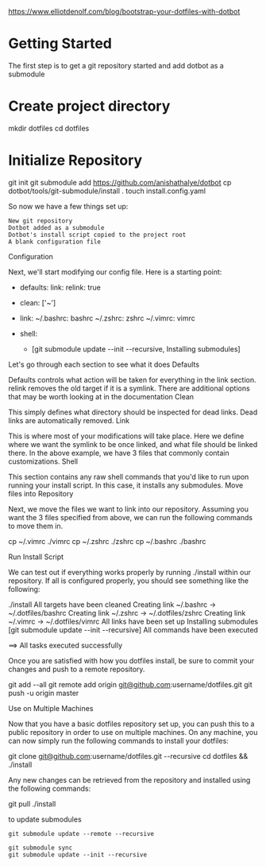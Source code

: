 https://www.elliotdenolf.com/blog/bootstrap-your-dotfiles-with-dotbot

# Getting Started

The first step is to get a git repository started and add dotbot as a submodule

# Create project directory
mkdir dotfiles
cd dotfiles

# Initialize Repository
git init
git submodule add https://github.com/anishathalye/dotbot
cp dotbot/tools/git-submodule/install .
touch install.config.yaml

So now we have a few things set up:

    New git repository
    Dotbot added as a submodule
    Dotbot's install script copied to the project root
    A blank configuration file

Configuration

Next, we'll start modifying our config file. Here is a starting point:

- defaults:
    link:
      relink: true

- clean: ['~']

- link:
    ~/.bashrc: bashrc
    ~/.zshrc: zshrc
    ~/.vimrc: vimrc

- shell:
    - [git submodule update --init --recursive, Installing submodules]

Let's go through each section to see what it does
Defaults

Defaults controls what action will be taken for everything in the link section. relink removes the old target if it is a symlink. There are additional options that may be worth looking at in the documentation
Clean

This simply defines what directory should be inspected for dead links. Dead links are automatically removed.
Link

This is where most of your modifications will take place. Here we define where we want the symlink to be once linked, and what file should be linked there. In the above example, we have 3 files that commonly contain customizations.
Shell

This section contains any raw shell commands that you'd like to run upon running your install script. In this case, it installs any submodules.
Move files into Repository

Next, we move the files we want to link into our repository. Assuming you want the 3 files specified from above, we can run the following commands to move them in.

cp ~/.vimrc ./vimrc
cp ~/.zshrc ./zshrc
cp ~/.bashrc ./bashrc

Run Install Script

We can test out if everything works properly by running ./install within our repository. If all is configured properly, you should see something like the following:

./install
All targets have been cleaned
Creating link ~/.bashrc -> ~/.dotfiles/bashrc
Creating link ~/.zshrc -> ~/.dotfiles/zshrc
Creating link ~/.vimrc -> ~/.dotfiles/vimrc
All links have been set up
Installing submodules [git submodule update --init --recursive]
All commands have been executed

==> All tasks executed successfully

Once you are satisfied with how you dotfiles install, be sure to commit your changes and push to a remote repository.

git add --all
git remote add origin git@github.com:username/dotfiles.git
git push -u origin master

Use on Multiple Machines

Now that you have a basic dotfiles repository set up, you can push this to a public repository in order to use on multiple machines. On any machine, you can now simply run the following commands to install your dotfiles:

git clone git@github.com:username/dotfiles.git --recursive
cd dotfiles && ./install

Any new changes can be retrieved from the repository and installed using the following commands:

git pull
./install


to update submodules
```
git submodule update --remote --recursive
```
```
git submodule sync
git submodule update --init --recursive
```
